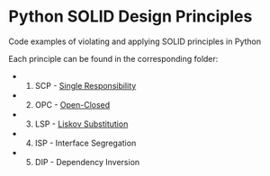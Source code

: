 # Python SOLID Design Principles

Code examples of violating and applying SOLID principles in Python

Each principle can be found in the corresponding folder:

- 1. SCP - [Single Responsibility](./Single%20Responsibility/)
- 2. OPC - [Open-Closed](./Open-Closed/)
- 3. LSP - [Liskov Substitution](./3.%20Liskov%20Substitution/)
- 4. ISP - Interface Segregation
- 5. DIP - Dependency Inversion
